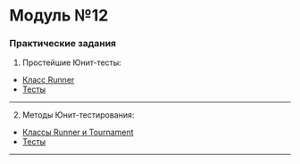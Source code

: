 # Модуль №12
### Практические задания
1) Простейшие Юнит-тесты:
* [Класс Runner](module_12_1.py)
* [Тесты](tests_12_1.py)
___
2) Методы Юнит-тестирования:
* [Классы Runner и Tournament](module_12_2.py)
* [Тесты](tests_12_2.py)
___